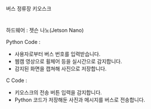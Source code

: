 버스 정류장 키오스크
#
하드웨어 : 젯슨 나노(Jetson Nano)

Python Code :
 - 사용자로부터 버스 번호를 입력받습니다.
 - 웹캠 영상으로 휠체어 등을 실시간으로 감지합니다.
 - 감지된 화면을 캡쳐해 사진으로 저장합니다.

C Code :
 - 키오스크의 전송 버튼 입력을 감지합니다.
 - Python 코드가 저장해둔 사진과 메시지를 버스로 전송합니다.
